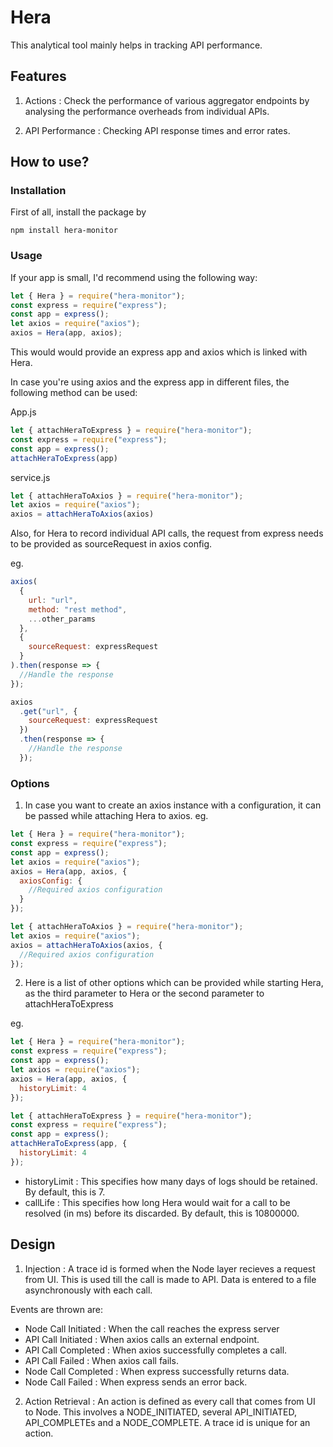 # Hera

This analytical tool mainly helps in tracking API performance.

## Features
1. Actions : Check the performance of various aggregator endpoints by analysing the performance overheads from individual APIs.

2. API Performance : Checking API response times and error rates.

## How to use?

### Installation

First of all, install the package by 

```
npm install hera-monitor
```

### Usage 

If your app is small, I'd recommend using the following way:

```javascript
let { Hera } = require("hera-monitor");
const express = require("express");
const app = express();
let axios = require("axios");
axios = Hera(app, axios);
```

This would would provide an express app and axios which is linked with Hera.

In case you're using axios and the express app in different files, the following method can be used:

App.js
```javascript
let { attachHeraToExpress } = require("hera-monitor");
const express = require("express");
const app = express();
attachHeraToExpress(app)
```

service.js
```javascript
let { attachHeraToAxios } = require("hera-monitor");
let axios = require("axios");
axios = attachHeraToAxios(axios)
```

Also, for Hera to record individual API calls, the request from express needs to be provided as sourceRequest in axios config.

eg.
```javascript
axios(
  {
    url: "url",
    method: "rest method",
    ...other_params
  },
  {
    sourceRequest: expressRequest
  }
).then(response => {
  //Handle the response
});

axios
  .get("url", {
    sourceRequest: expressRequest
  })
  .then(response => {
    //Handle the response
  });
```

### Options

1. In case you want to create an axios instance with a configuration, it can be passed while attaching Hera to axios.
eg.
```javascript
let { Hera } = require("hera-monitor");
const express = require("express");
const app = express();
let axios = require("axios");
axios = Hera(app, axios, {
  axiosConfig: {
    //Required axios configuration
  }
});

let { attachHeraToAxios } = require("hera-monitor");
let axios = require("axios");
axios = attachHeraToAxios(axios, {
  //Required axios configuration
});
```

2. Here is a list of other options which can be provided while starting Hera, as the third parameter to Hera or the second parameter to attachHeraToExpress

eg.
```javascript
let { Hera } = require("hera-monitor");
const express = require("express");
const app = express();
let axios = require("axios");
axios = Hera(app, axios, {
  historyLimit: 4
});

let { attachHeraToExpress } = require("hera-monitor");
const express = require("express");
const app = express();
attachHeraToExpress(app, {
  historyLimit: 4
});
```
 * historyLimit : This specifies how many days of logs should be retained. By default, this is 7.
 * callLife : This specifies how long Hera would wait for a call to be resolved (in ms) before its discarded. By default, this is 10800000. 


## Design
1. Injection : A trace id is formed when the Node layer recieves a request from UI. This is used till the call is made to API. Data is entered to a file asynchronously with each call.

Events are thrown are:
* Node Call Initiated : When the call reaches the express server
* API Call Initiated : When axios calls an external endpoint.
* API Call Completed : When axios successfully completes a call.
* API Call Failed : When axios call fails.
* Node Call Completed : When express successfully returns data.
* Node Call Failed : When express sends an error back.

2. Action Retrieval : An action is defined as every call that comes from UI to Node. This involves a NODE_INITIATED, several API_INITIATED, API_COMPLETEs and a NODE_COMPLETE. A trace id is unique for an action.